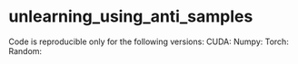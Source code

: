 # unlearning_using_anti_samples
Code is reproducible only for the following versions:
CUDA: 
Numpy: 
Torch: 
Random: 

